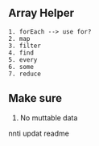 ## Array Helper
````
1. forEach --> use for?
2. map
3. filter 
4. find
5. every
6. some
7. reduce
````

## Make sure    
1. No muttable data

nnti updat readme